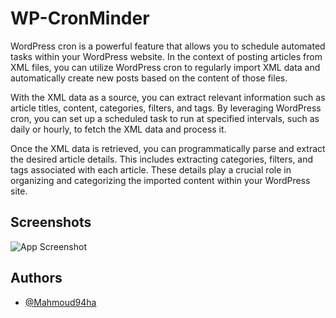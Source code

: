 
# WP-CronMinder


WordPress cron is a powerful feature that allows you to schedule automated tasks within your WordPress website. In the context of posting articles from XML files, you can utilize WordPress cron to regularly import XML data and automatically create new posts based on the content of those files.

With the XML data as a source, you can extract relevant information such as article titles, content, categories, filters, and tags. By leveraging WordPress cron, you can set up a scheduled task to run at specified intervals, such as daily or hourly, to fetch the XML data and process it.

Once the XML data is retrieved, you can programmatically parse and extract the desired article details. This includes extracting categories, filters, and tags associated with each article. These details play a crucial role in organizing and categorizing the imported content within your WordPress site.


## Screenshots

![App Screenshot](https://i.ibb.co/k3N1pnz/cron.jpg)


## Authors

- [@Mahmoud94ha](https://www.github.com/mahmoud94ha)


